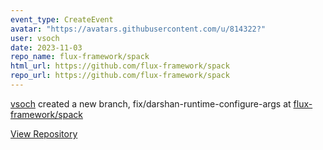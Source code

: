 ```yaml
---
event_type: CreateEvent
avatar: "https://avatars.githubusercontent.com/u/814322?"
user: vsoch
date: 2023-11-03
repo_name: flux-framework/spack
html_url: https://github.com/flux-framework/spack
repo_url: https://github.com/flux-framework/spack
---
```


<a href='https://github.com/vsoch' target='_blank'>vsoch</a> created a new branch, fix/darshan-runtime-configure-args at <a href='https://github.com/flux-framework/spack' target='_blank'>flux-framework/spack</a>

<a href='https://github.com/flux-framework/spack' target='_blank'>View Repository</a>